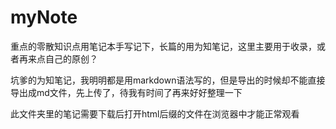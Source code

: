 # myNote
重点的零散知识点用笔记本手写记下，长篇的用为知笔记，这里主要用于收录，或者再来点自己的原创？


坑爹的为知笔记，我明明都是用markdown语法写的，但是导出的时候却不能直接导出成md文件，先上传了，待我有时间了再来好好整理一下

此文件夹里的笔记需要下载后打开html后缀的文件在浏览器中才能正常观看
